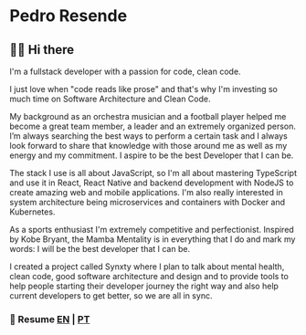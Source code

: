 # Pedro Resende

## 👋🏼 Hi there

I'm a fullstack developer with a passion for code, clean code.

I just love when "code reads like prose" and that's why I'm investing so much time on Software Architecture and Clean Code.

My background as an orchestra musician and a football player helped me become a great team member, a leader and an extremely organized person. I’m always searching the best ways to perform a certain task and I always look forward to share that knowledge with those around me as well as my energy and my commitment. I aspire to be the best Developer that I can be.

The stack I use is all about JavaScript, so I'm all about mastering TypeScript and use it in React, React Native and backend development with NodeJS to create amazing web and mobile applications. I'm also really interested in system architecture being microservices and containers with Docker and Kubernetes.

As a sports enthusiast I'm extremely competitive and perfectionist. Inspired by Kobe Bryant, the Mamba Mentality is in everything that I do and mark my words: I will be the best developer that I can be.

I created a project called Synxty where I plan to talk about mental health, clean code, good software architecture and design and to provide tools to help people starting their developer journey the right way and also help current developers to get better, so we are all in sync.

### 📜 Resume [EN](https://github.com/tiddal/tiddal/blob/master/resume/zepedroresende_resume_EN.pdf) | [PT](https://github.com/tiddal/tiddal/blob/master/resume/zepedroresende_resume_PT.pdf)
